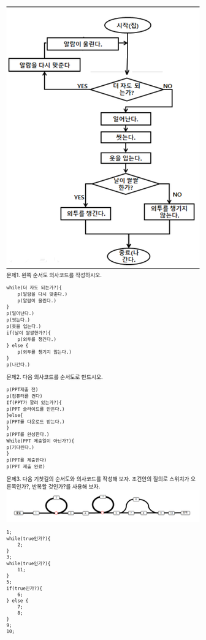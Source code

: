 ![image](./images/image14.png)
문제1. 왼쪽 순서도 의사코드를 작성하시오.
```
while(더 자도 되는가?){
    p(알람을 다시 맞춘다.)
    p(알람이 울린다.)
}
p(일어난다.)
p(씻는다.)
p(옷을 입는다.)
if(날이 쌀쌀한가?){
    p(외투를 챙긴다.)
} else {
    p(외투를 챙기지 않는다.)
}
p(나간다.)

```
문제2. 다음 의사코드를 순서도로 만드시오.
```
p(PPT제출 전)
p(컴퓨터를 켠다)
If(PPT가 깔려 있는가?){
p(PPT 슬라이드를 만든다.)
}else{
p(PPT를 다운로드 받는다.)
}
p(PPT를 완성한다.)
While(PPT 제출일이 아닌가?){
p(기다린다.)
}
p(PPT를 제출한다)
p(PPT 제출 완료)
```
문제3. 다음 기찻길의 순서도와 의사코드를 작성해 보자. 
조건안의 질의로 스위치가 오른쪽인가?, 반복할 것인가?를 사용해 보자.
![image](./images/image15.png)
```
1;
while(true인가?){
    2;
}
3;
while(true인가?){
    11;
}
5;
if(true인가?){
    6;
} else {
    7;
    8;
}
9;
10;
```

